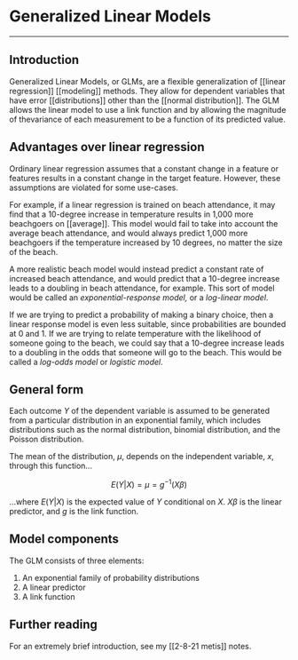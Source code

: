 # Generalized Linear Models


---
## Introduction
Generalized Linear Models, or GLMs, are a flexible generalization of [[linear regression]] [[modeling]] methods. They allow for dependent variables that have error [[distributions]] other than the [[normal distribution]]. The GLM allows the linear model to use a link function and by allowing the magnitude of thevariance of each measurement to be a function of its predicted value. 

## Advantages over linear regression
Ordinary linear regression assumes that a constant change in a feature or features results in a constant change in the target feature. However, these assumptions are violated for some use-cases. 

For example, if a linear regression is trained on beach attendance, it may find that a 10-degree increase in temperature results in 1,000 more beachgoers on [[average]]. This model would fail to take into account the average beach attendance, and would always predict 1,000 more beachgoers if the temperature increased by 10 degrees, no matter the size of the beach. 

A more realistic beach model would instead predict a constant rate of increased beach attendance, and would predict that a 10-degree increase leads to a doubling in beach attendance, for example. This sort of model would be called an *exponential-response model,* or a *log-linear model*. 

If we are trying to predict a probability of making a binary choice, then a linear response model is even less suitable, since probabilities are bounded at 0 and 1. If we are trying to relate temperature with the likelihood of someone going to the beach, we could say that a 10-degree increase leads to a doubling in the odds that someone will go to the beach. This would be called a *log-odds model* or *logistic model*. 

## General form
Each outcome $Y$ of the dependent variable is assumed to be generated from a particular distribution in an exponential family, which includes distributions such as the normal distribution, binomial distribution, and the Poisson distribution. 

The mean of the distribution, $\mu$, depends on the independent variable, $x$, through this function...

$$
E(Y|X)=\mu=g^{-1}(X\beta)
$$

...where $E(Y|X)$ is the expected value of $Y$ conditional on $X$. $X\beta$ is the linear predictor, and $g$ is the link function. 

## Model components
The GLM consists of three elements:
1. An exponential family of probability distributions
2. A linear predictor
3. A link function

## Further reading
For an extremely brief introduction, see my [[2-8-21 metis]] notes.
